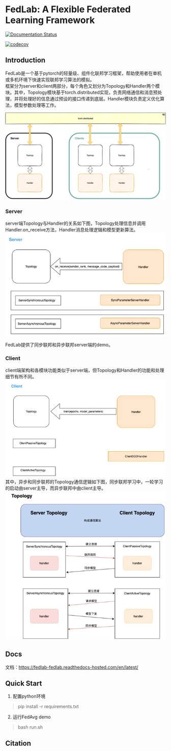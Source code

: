 # FedLab: A Flexible Federated Learning Framework

[![Documentation Status](https://readthedocs.com/projects/fedlab-fedlab/badge/?version=latest&token=24c27118c61cc32da390946ad541028871fb336025d47404d1b6be000727ac4a)](https://fedlab-fedlab.readthedocs-hosted.com/en/latest/?badge=latest)

[![codecov](https://codecov.io/gh/SMILELab-FL/FedLab/branch/CI-management_liang/graph/badge.svg?token=4HHB5JCSC6)](https://codecov.io/gh/SMILELab-FL/FedLab)


## Introduction

FedLab是一个基于pytorch的轻量级、组件化联邦学习框架，帮助使用者在单机或多机环境下快速实现联邦学习算法的模拟。  
框架分为server和client两部分，每个角色又划分为Topology和Handler两个模块。其中，Topology模块基于torch.distributed实现，负责网络通信和消息预处理，并将处理好的信息通过预设的接口传递到底层。Handler模块负责定义优化算法，模型参数处理等工作。  

![image](/docs/imgs/overview.png?raw=True)

### Server
server端Topology与Handler的关系如下图，Topology处理信息并调用Handler.on_receive方法，Handler消息处理逻辑和模型更新算法。  
![image](./docs/imgs/server.png?raw=True)

FedLab提供了同步联邦和异步联邦server端的demo。

### Client
client端架构和各模块功能类似于server端，但Topology和Handler的功能和处理细节有所不同。  
![image](./docs/imgs/client.png?raw=True)
其中，异步和同步联邦的Topology通信逻辑如下图，同步联邦学习中，一轮学习的启动由server主导，而异步联邦中由client主导。  
![image](./docs/imgs/topology.png?raw=True)
## Docs
文档：https://fedlab-fedlab.readthedocs-hosted.com/en/latest/

## Quick Start
1. 配置python环境
> pip install -r requirements.txt  
2. 运行FedAvg demo
> bash run.sh

## Citation
